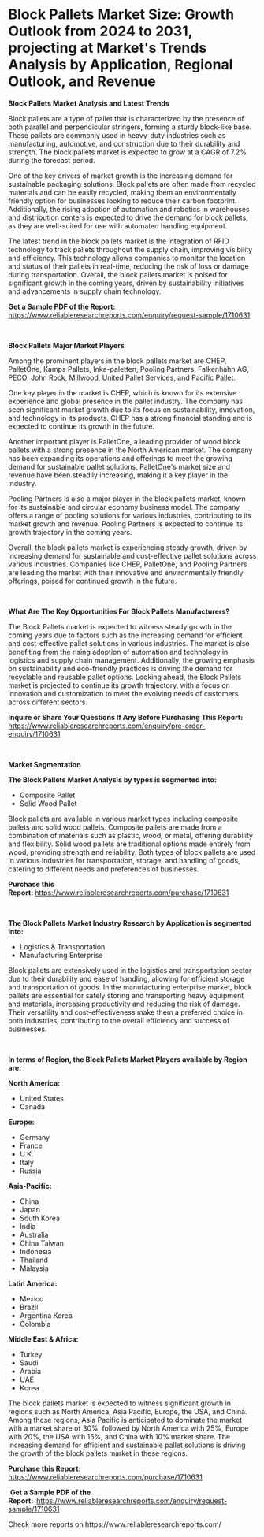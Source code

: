 <p><h1>Block Pallets Market Size: Growth Outlook from 2024 to 2031, projecting at Market's Trends Analysis by Application, Regional Outlook, and Revenue</h1></p><p><strong>Block Pallets Market Analysis and Latest Trends</strong></p>
<p><p>Block pallets are a type of pallet that is characterized by the presence of both parallel and perpendicular stringers, forming a sturdy block-like base. These pallets are commonly used in heavy-duty industries such as manufacturing, automotive, and construction due to their durability and strength. The block pallets market is expected to grow at a CAGR of 7.2% during the forecast period.</p><p>One of the key drivers of market growth is the increasing demand for sustainable packaging solutions. Block pallets are often made from recycled materials and can be easily recycled, making them an environmentally friendly option for businesses looking to reduce their carbon footprint. Additionally, the rising adoption of automation and robotics in warehouses and distribution centers is expected to drive the demand for block pallets, as they are well-suited for use with automated handling equipment.</p><p>The latest trend in the block pallets market is the integration of RFID technology to track pallets throughout the supply chain, improving visibility and efficiency. This technology allows companies to monitor the location and status of their pallets in real-time, reducing the risk of loss or damage during transportation. Overall, the block pallets market is poised for significant growth in the coming years, driven by sustainability initiatives and advancements in supply chain technology.</p></p>
<p><strong>Get a Sample PDF of the Report:&nbsp;</strong> <a href="https://www.reliableresearchreports.com/enquiry/request-sample/1710631">https://www.reliableresearchreports.com/enquiry/request-sample/1710631</a></p>
<p>&nbsp;</p>
<p><strong>Block Pallets Major Market Players</strong></p>
<p><p>Among the prominent players in the block pallets market are CHEP, PalletOne, Kamps Pallets, Inka-paletten, Pooling Partners, Falkenhahn AG, PECO, John Rock, Millwood, United Pallet Services, and Pacific Pallet. </p><p>One key player in the market is CHEP, which is known for its extensive experience and global presence in the pallet industry. The company has seen significant market growth due to its focus on sustainability, innovation, and technology in its products. CHEP has a strong financial standing and is expected to continue its growth in the future.</p><p>Another important player is PalletOne, a leading provider of wood block pallets with a strong presence in the North American market. The company has been expanding its operations and offerings to meet the growing demand for sustainable pallet solutions. PalletOne's market size and revenue have been steadily increasing, making it a key player in the industry.</p><p>Pooling Partners is also a major player in the block pallets market, known for its sustainable and circular economy business model. The company offers a range of pooling solutions for various industries, contributing to its market growth and revenue. Pooling Partners is expected to continue its growth trajectory in the coming years.</p><p>Overall, the block pallets market is experiencing steady growth, driven by increasing demand for sustainable and cost-effective pallet solutions across various industries. Companies like CHEP, PalletOne, and Pooling Partners are leading the market with their innovative and environmentally friendly offerings, poised for continued growth in the future.</p></p>
<p>&nbsp;</p>
<p><strong>What Are The Key Opportunities For Block Pallets Manufacturers?</strong></p>
<p><p>The Block Pallets market is expected to witness steady growth in the coming years due to factors such as the increasing demand for efficient and cost-effective pallet solutions in various industries. The market is also benefiting from the rising adoption of automation and technology in logistics and supply chain management. Additionally, the growing emphasis on sustainability and eco-friendly practices is driving the demand for recyclable and reusable pallet options. Looking ahead, the Block Pallets market is projected to continue its growth trajectory, with a focus on innovation and customization to meet the evolving needs of customers across different sectors.</p></p>
<p><strong>Inquire or Share Your Questions If Any Before Purchasing This Report:</strong> <a href="https://www.reliableresearchreports.com/enquiry/pre-order-enquiry/1710631">https://www.reliableresearchreports.com/enquiry/pre-order-enquiry/1710631</a></p>
<p>&nbsp;</p>
<p><strong>Market Segmentation</strong></p>
<p><strong>The Block Pallets Market Analysis by types is segmented into:</strong></p>
<p><ul><li>Composite Pallet</li><li>Solid Wood Pallet</li></ul></p>
<p><p>Block pallets are available in various market types including composite pallets and solid wood pallets. Composite pallets are made from a combination of materials such as plastic, wood, or metal, offering durability and flexibility. Solid wood pallets are traditional options made entirely from wood, providing strength and reliability. Both types of block pallets are used in various industries for transportation, storage, and handling of goods, catering to different needs and preferences of businesses.</p></p>
<p><strong>Purchase this Report:&nbsp;</strong><a href="https://www.reliableresearchreports.com/purchase/1710631">https://www.reliableresearchreports.com/purchase/1710631</a></p>
<p>&nbsp;</p>
<p><strong>The Block Pallets Market Industry Research by Application is segmented into:</strong></p>
<p><ul><li>Logistics & Transportation</li><li>Manufacturing Enterprise</li></ul></p>
<p><p>Block pallets are extensively used in the logistics and transportation sector due to their durability and ease of handling, allowing for efficient storage and transportation of goods. In the manufacturing enterprise market, block pallets are essential for safely storing and transporting heavy equipment and materials, increasing productivity and reducing the risk of damage. Their versatility and cost-effectiveness make them a preferred choice in both industries, contributing to the overall efficiency and success of businesses.</p></p>
<p>&nbsp;</p>
<p><strong>In terms of Region, the Block Pallets Market Players available by Region are:</strong></p>
<p>
    <p> <strong> North America: </strong>
        <ul>
            <li>United States</li>
            <li>Canada</li>
        </ul>
        </p> 
    <p> <strong> Europe: </strong>
        <ul>
            <li>Germany</li>
            <li>France</li>
            <li>U.K.</li>
            <li>Italy</li>
            <li>Russia</li>
        </ul>
        </p> 
    <p> <strong> Asia-Pacific: </strong>
        <ul>
            <li>China</li>
            <li>Japan</li>
            <li>South Korea</li>
            <li>India</li>
            <li>Australia</li>
            <li>China Taiwan</li>
            <li>Indonesia</li>
            <li>Thailand</li>
            <li>Malaysia</li>
        </ul>
        </p> 
    <p> <strong> Latin America: </strong>
        <ul>
            <li>Mexico</li>
            <li>Brazil</li>
            <li>Argentina Korea</li>
            <li>Colombia</li>
        </ul>
        </p> 
    <p> <strong> Middle East & Africa: </strong>
        <ul>
            <li>Turkey</li>
            <li>Saudi</li>
            <li>Arabia</li>
            <li>UAE</li>
            <li>Korea</li>
        </ul>
    </p>
    </p>
<p><p>The block pallets market is expected to witness significant growth in regions such as North America, Asia Pacific, Europe, the USA, and China. Among these regions, Asia Pacific is anticipated to dominate the market with a market share of 30%, followed by North America with 25%, Europe with 20%, the USA with 15%, and China with 10% market share. The increasing demand for efficient and sustainable pallet solutions is driving the growth of the block pallets market in these regions.</p></p>
<p><strong>Purchase this Report: </strong><a href="https://www.reliableresearchreports.com/purchase/1710631">https://www.reliableresearchreports.com/purchase/1710631</a></p>
<p>&nbsp;<strong>Get a Sample PDF of the Report:&nbsp;&nbsp;</strong><a href="https://www.reliableresearchreports.com/enquiry/request-sample/1710631">https://www.reliableresearchreports.com/enquiry/request-sample/1710631</a></p>
<p><strong></strong></p>
<p>Check more reports on https://www.reliableresearchreports.com/</p>
